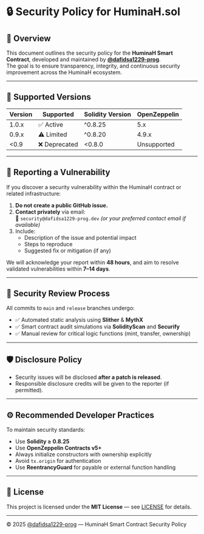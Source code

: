 # 🔒 Security Policy for HuminaH.sol

## 📘 Overview
This document outlines the security policy for the **HuminaH Smart Contract**, developed and maintained by **[@dafidsa1229-prog](https://github.com/dafidsa1229-prog)**.  
The goal is to ensure transparency, integrity, and continuous security improvement across the HuminaH ecosystem.

---

## 🧩 Supported Versions

| Version | Supported | Solidity Version | OpenZeppelin |
|----------|------------|------------------|---------------|
| 1.0.x    | ✅ Active | ^0.8.25 | 5.x |
| 0.9.x    | ⚠️ Limited | ^0.8.20 | 4.9.x |
| <0.9     | ❌ Deprecated | <0.8.0 | Unsupported |

---

## 🚨 Reporting a Vulnerability

If you discover a security vulnerability within the HuminaH contract or related infrastructure:

1. **Do not create a public GitHub issue.**
2. **Contact privately** via email:  
   📧 `security@dafidsa1229-prog.dev` *(or your preferred contact email if available)*  
3. Include:
   - Description of the issue and potential impact  
   - Steps to reproduce  
   - Suggested fix or mitigation (if any)

We will acknowledge your report within **48 hours**, and aim to resolve validated vulnerabilities within **7–14 days**.

---

## 🧠 Security Review Process

All commits to `main` and `release` branches undergo:
- ✅ Automated static analysis using **Slither** & **MythX**
- ✅ Smart contract audit simulations via **SolidityScan** and **Securify**
- ✅ Manual review for critical logic functions (mint, transfer, ownership)

---

## 🛡️ Disclosure Policy

- Security issues will be disclosed **after a patch is released**.
- Responsible disclosure credits will be given to the reporter (if permitted).

---

## ⚙️ Recommended Developer Practices

To maintain security standards:
- Use **Solidity ≥ 0.8.25**  
- Use **OpenZeppelin Contracts v5+**  
- Always initialize constructors with ownership explicitly  
- Avoid `tx.origin` for authentication  
- Use **ReentrancyGuard** for payable or external function handling

---

## 📄 License

This project is licensed under the **MIT License** — see [LICENSE](LICENSE) for details.

---

© 2025 [@dafidsa1229-prog](https://github.com/dafidsa1229-prog) — HuminaH Smart Contract Security Policy
